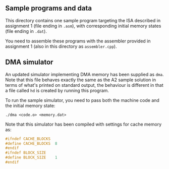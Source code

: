 

Sample programs and data
------------------------

This directory contains one sample program targeting the ISA described in
assignment 1 (file ending in `.asm`), with corresponding initial memory states
(file ending in `.dat`).

You need to assemble these programs with the assembler provided in assignment 1
(also in this directory as `assembler.cpp`).

DMA simulator
-------------

An updated simulator implementing DMA memory has been supplied as `dma`. Note
that this file behaves exactly the same as the A2 sample solution in terms of
what's printed on standard output, the behaviour is different in that a file
called `hd` is created by running this program.

To run the sample simulator, you need to pass both the machine code and the
initial memory state:

    ./dma <code.o> <memory.dat>

Note that this simulator has been compiled with settings for cache memory as:

```c
#ifndef CACHE_BLOCKS
#define CACHE_BLOCKS  8
#endif
#ifndef BLOCK_SIZE
#define BLOCK_SIZE    1
#endif
```
